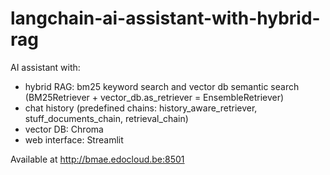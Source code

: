 # langchain-ai-assistant-with-hybrid-rag
AI assistant with:
- hybrid RAG: bm25 keyword search and vector db semantic search (BM25Retriever + vector_db.as_retriever = EnsembleRetriever)
- chat history (predefined chains: history_aware_retriever, stuff_documents_chain, retrieval_chain)
- vector DB: Chroma
- web interface: Streamlit

Available at http://bmae.edocloud.be:8501
